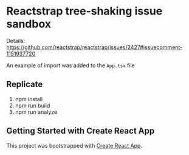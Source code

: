 # Reactstrap tree-shaking issue sandbox

Details: https://github.com/reactstrap/reactstrap/issues/2427#issuecomment-1151937720

An example of import was added to the `App.tsx` file

## Replicate

1. npm install
2. npm run build
3. npm run analyze

## Getting Started with Create React App

This project was bootstrapped with [Create React App](https://github.com/facebook/create-react-app).
